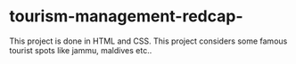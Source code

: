 # tourism-management-redcap-
This project is done in HTML and CSS. This project considers some famous tourist spots like jammu, maldives etc..
